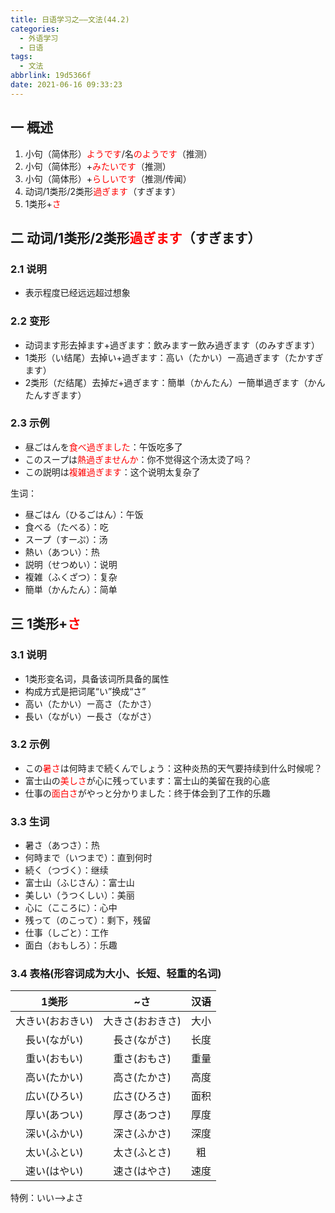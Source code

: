 ```yaml
---
title: 日语学习之——文法(44.2)
categories:
  - 外语学习
  - 日语
tags:
  - 文法
abbrlink: 19d5366f
date: 2021-06-16 09:33:23
---
```

## 一 概述

1. 小句（简体形）<font color=red>ようです</font>/名<font color=red>のようです</font>（推测）
2. 小句（简体形）+<font color=red>みたいです</font>（推测）
3. 小句（简体形）+<font color=red>らしいです</font>（推测/传闻）
4. 动词/1类形/2类形<font color=red>過ぎます</font>（すぎます）
5. 1类形+<font color=red>さ</font>

<!--more-->

## 二 动词/1类形/2类形<font color=red>過ぎます</font>（すぎます）

### 2.1 说明

* 表示程度已经远远超过想象

### 2.2 变形

* 动词ます形去掉ます+過ぎます：飲みますー飲み過ぎます（のみすぎます）
* 1类形（い结尾）去掉い+過ぎます：高い（たかい）ー高過ぎます（たかすぎます）
* 2类形（だ结尾）去掉だ+過ぎます：簡単（かんたん）ー簡単過ぎます（かんたんすぎます）

### 2.3 示例

* 昼ごはんを<font color=red>食べ過ぎました</font>：午饭吃多了
* このスープは<font color=red>熱過ぎませんか</font>：你不觉得这个汤太烫了吗？
* この説明は<font color=red>複雑過ぎます</font>：这个说明太复杂了

生词：

* 昼ごはん（ひるごはん）：午饭
* 食べる（たべる）：吃
* スープ（すーぷ）：汤
* 熱い（あつい）：热
* 説明（せつめい）：说明
* 複雑（ふくざつ）：复杂
* 簡単（かんたん）：简单

## 三 1类形+<font color=red>さ</font>

### 3.1 说明

* 1类形变名词，具备该词所具备的属性
* 构成方式是把词尾“い”换成“さ”
* 高い（たかい）ー高さ（たかさ）
* 長い（ながい）ー長さ（ながさ）

### 3.2 示例

* この<font color=red>暑さ</font>は何時まで続くんでしょう：这种炎热的天气要持续到什么时候呢？
* 富士山の<font color=red>美しさ</font>が心に残っています：富士山的美留在我的心底
* 仕事の<font color=red>面白さ</font>がやっと分かりました：终于体会到了工作的乐趣

### 3.3 生词

* 暑さ（あつさ）：热
* 何時まで（いつまで）：直到何时
* 続く（つづく）：继续
* 富士山（ふじさん）：富士山
* 美しい（うつくしい）：美丽
* 心に（こころに）：心中
* 残って（のこって）：剩下，残留
* 仕事（しごと）：工作
* 面白（おもしろ）：乐趣

### 3.4 表格(形容词成为大小、长短、轻重的名词)

|      1类形       |       ~さ        | 汉语 |
| :--------------: | :--------------: | :--: |
| 大きい(おおきい) | 大きさ(おおきさ) | 大小 |
|   長い(ながい)   |   長さ(ながさ)   | 长度 |
|   重い(おもい)   |   重さ(おもさ)   | 重量 |
|   高い(たかい)   |   高さ(たかさ)   | 高度 |
|   広い(ひろい)   |   広さ(ひろさ)   | 面积 |
|   厚い(あつい)   |   厚さ(あつさ)   | 厚度 |
|   深い(ふかい)   |   深さ(ふかさ)   | 深度 |
|   太い(ふとい)   |   太さ(ふとさ)   |  粗  |
|   速い(はやい)   |   速さ(はやさ)   | 速度 |

特例：いい——>よさ